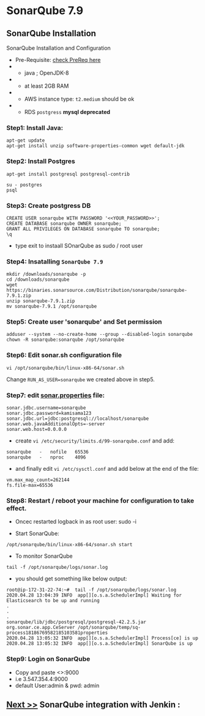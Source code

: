 # **SonarQube 7.9**

## **SonarQube Installation**

SonarQube Installation and Configuration

- Pre-Requisite: [check PreReq here](https://docs.sonarqube.org/display/SONARqube71/Requirements)
- - java ; OpenJDK-8
- - at least 2GB RAM
- - AWS instance type: ``t2.medium`` should be ok
- - RDS ``postgress`` **mysql deprecated**

### Step1: Install Java:

```
apt-get update
apt-get install unzip software-properties-common wget default-jdk
```

### Step2: Install Postgres

```
apt-get install postgresql postgresql-contrib

su - postgres
psql

```
### Step3: Create postgress DB

```
CREATE USER sonarqube WITH PASSWORD '<<YOUR_PASSWORD>>';
CREATE DATABASE sonarqube OWNER sonarqube;
GRANT ALL PRIVILEGES ON DATABASE sonarqube TO sonarqube;
\q
```

- type exit to instaall SOnarQube as sudo / root user

### Step4: Insatalling ``SonarQube 7.9``

```
mkdir /downloads/sonarqube -p
cd /downloads/sonarqube
wget https://binaries.sonarsource.com/Distribution/sonarqube/sonarqube-7.9.1.zip
unzip sonarqube-7.9.1.zip
mv sonarqube-7.9.1 /opt/sonarqube
```

### Step5: Create user 'sonarqube' and Set permission 

```
adduser --system --no-create-home --group --disabled-login sonarqube
chown -R sonarqube:sonarqube /opt/sonarqube
```

### Step6: Edit sonar.sh configuration file

```
vi /opt/sonarqube/bin/linux-x86-64/sonar.sh
```

Change ``RUN_AS_USER=sonarqube`` we created above in step5.

### Step7: edit [sonar.properties](/sonar.properties) file:

```
sonar.jdbc.username=sonarqube
sonar.jdbc.password=kamisama123
sonar.jdbc.url=jdbc:postgresql://localhost/sonarqube
sonar.web.javaAdditionalOpts=-server
sonar.web.host=0.0.0.0
```

- create ``vi /etc/security/limits.d/99-sonarqube.conf`` and add:
```
sonarqube   -   nofile   65536
sonarqube   -   nproc    4096
```

- and finally edit ``vi /etc/sysctl.conf`` and add below at the end of the file:

```
vm.max_map_count=262144
fs.file-max=65536
```

### Step8: Restart / reboot your machine for configuration to take effect.

- Oncec restarted logback in as root user: sudo -i

- Start SonarQube:

```
/opt/sonarqube/bin/linux-x86-64/sonar.sh start
```

- To monitor SonarQube

```
tail -f /opt/sonarqube/logs/sonar.log
```
- you should get something like below output:

```
root@ip-172-31-22-74:~#  tail -f /opt/sonarqube/logs/sonar.log
2020.04.28 13:04:39 INFO  app[][o.s.a.SchedulerImpl] Waiting for Elasticsearch to be up and running
.
.
.
sonarqube/lib/jdbc/postgresql/postgresql-42.2.5.jar org.sonar.ce.app.CeServer /opt/sonarqube/temp/sq-process18186769582185103581properties
2020.04.28 13:05:32 INFO  app[][o.s.a.SchedulerImpl] Process[ce] is up
2020.04.28 13:05:32 INFO  app[][o.s.a.SchedulerImpl] SonarQube is up
```



### Step9: Login on SonarQube

- Copy and paste <<your-machine-public-ip>>:9000
- i.e 3.547.354.4:9000
- default User:admin & pwd: admin

## **[Next >>](SonarQubeAndJankins.md) SonarQube integration with Jenkin :**

